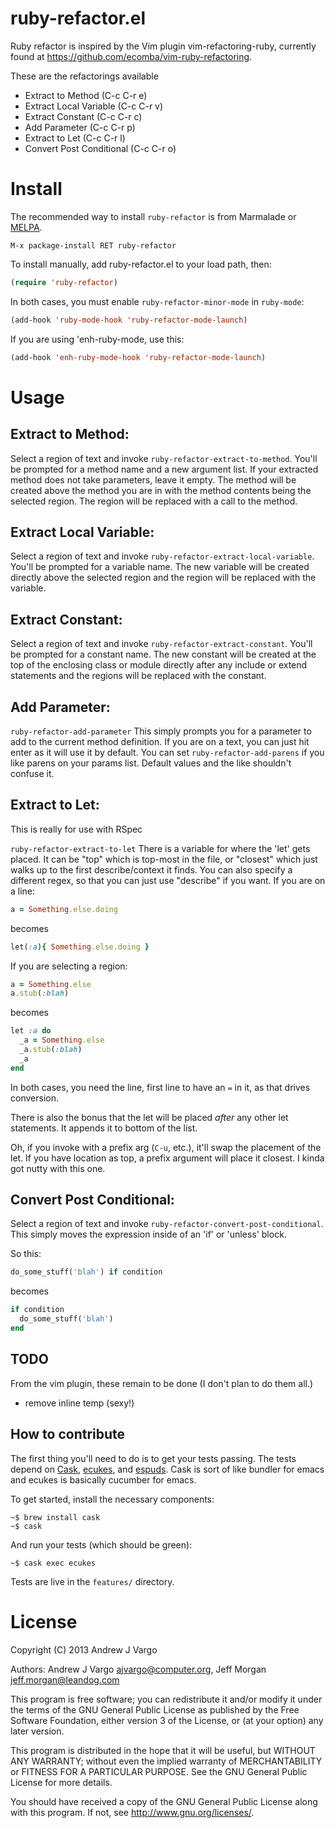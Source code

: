 # ruby-refactor.el

Ruby refactor is inspired by the Vim plugin vim-refactoring-ruby, currently found at https://github.com/ecomba/vim-ruby-refactoring.

These are the refactorings available
 - Extract to Method  (C-c C-r e)
 - Extract Local Variable  (C-c C-r v)
 - Extract Constant  (C-c C-r c)
 - Add Parameter  (C-c C-r p)
 - Extract to Let  (C-c C-r l)
 - Convert Post Conditional  (C-c C-r o)

# Install
The recommended way to install `ruby-refactor` is from Marmalade or [MELPA](https://melpa.org/).

```
M-x package-install RET ruby-refactor
```

To install manually, add ruby-refactor.el to your load path, then:

```lisp
(require 'ruby-refactor)
```

In both cases, you must enable `ruby-refactor-minor-mode` in `ruby-mode`:

```lisp
(add-hook 'ruby-mode-hook 'ruby-refactor-mode-launch)
```

If you are using 'enh-ruby-mode, use this:

```lisp
(add-hook 'enh-ruby-mode-hook 'ruby-refactor-mode-launch)
```

# Usage

## Extract to Method:
Select a region of text and invoke `ruby-refactor-extract-to-method`.
You'll be prompted for a method name and a new argument list. If your
extracted method does not take parameters, leave it empty. The method
will be created above the method you are in with the method contents
being the selected region. The region will be replaced with a call to
the method.

## Extract Local Variable:
Select a region of text and invoke `ruby-refactor-extract-local-variable`.
You'll be prompted for a variable name.  The new variable will
be created directly above the selected region and the region
will be replaced with the variable.

## Extract Constant:
Select a region of text and invoke `ruby-refactor-extract-constant`.
You'll be prompted for a constant name.  The new constant will
be created at the top of the enclosing class or module directly
after any include or extend statements and the regions will be
replaced with the constant.

## Add Parameter:
`ruby-refactor-add-parameter`
This simply prompts you for a parameter to add to the current
method definition. If you are on a text, you can just hit enter
as it will use it by default. You can set `ruby-refactor-add-parens`
if you like parens on your params list.  Default values and the
like shouldn't confuse it.

## Extract to Let:
This is really for use with RSpec

`ruby-refactor-extract-to-let`
There is a variable for where the 'let' gets placed. It can be
"top" which is top-most in the file, or "closest" which just
walks up to the first describe/context it finds.
You can also specify a different regex, so that you can just
use "describe" if you want.
If you are on a line:

```ruby
a = Something.else.doing
```

becomes

```ruby
let(:a){ Something.else.doing }
```

If you are selecting a region:

```ruby
a = Something.else
a.stub(:blah)
```

becomes

```ruby
let :a do
  _a = Something.else
  _a.stub(:blah)
  _a
end
```

In both cases, you need the line, first line to have an ` = ` in it,
as that drives conversion.

There is also the bonus that the let will be placed *after* any other
let statements. It appends it to bottom of the list.

Oh, if you invoke with a prefix arg (`C-u`, etc.), it'll swap the placement
of the let.  If you have location as top, a prefix argument will place
it closest.  I kinda got nutty with this one.

## Convert Post Conditional:
Select a region of text and invoke `ruby-refactor-convert-post-conditional`.
This simply moves the expression inside of an 'if' or 'unless' block.

So this:

```ruby
do_some_stuff('blah') if condition
```

becomes

```ruby
if condition
  do_some_stuff('blah')
end
```


## TODO
From the vim plugin, these remain to be done (I don't plan to do them all.)
 - remove inline temp (sexy!)

## How to contribute
The first thing you'll need to do is to get your tests passing. The tests depend on [Cask](http://cask.github.io/index.html), [ecukes](https://github.com/ecukes/ecukes), and [espuds](https://github.com/ecukes/espuds). Cask is sort of like bundler for emacs and ecukes is basically cucumber for emacs.

To get started, install the necessary components:

    ~$ brew install cask
    ~$ cask

And run your tests (which should be green):

    ~$ cask exec ecukes

Tests are live in the `features/` directory.

# License
Copyright (C) 2013 Andrew J Vargo

Authors: Andrew J Vargo <ajvargo@computer.org>, Jeff Morgan <jeff.morgan@leandog.com>

This program is free software; you can redistribute it and/or modify
it under the terms of the GNU General Public License as published by
the Free Software Foundation, either version 3 of the License, or
(at your option) any later version.

This program is distributed in the hope that it will be useful,
but WITHOUT ANY WARRANTY; without even the implied warranty of
MERCHANTABILITY or FITNESS FOR A PARTICULAR PURPOSE. See the
GNU General Public License for more details.

You should have received a copy of the GNU General Public License
along with this program. If not, see <http://www.gnu.org/licenses/>.
